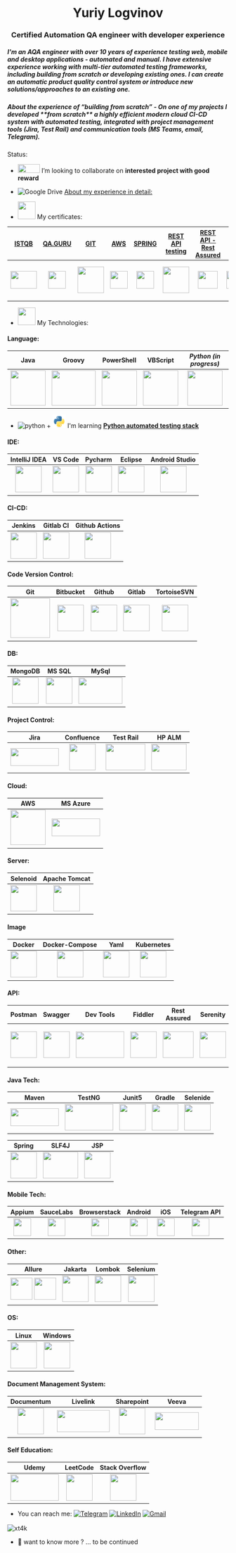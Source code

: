 <h1 align="center" color="black">Yuriy Logvinov</h1>
<h3 align="center">Certified Automation QA engineer with developer experience</h3>
<h5>I'm an AQA engineer with over 10 years of experience testing web, mobile and desktop applications - automated and manual. I have extensive experience working with multi-tier automated testing frameworks, including building from scratch or developing existing ones. I can create an automatic product quality control system or introduce new solutions/approaches to an existing one.</h5>
<h5 align="left" color="black">About the experience of “building from scratch” - On one of my projects I developed **from scratch** a highly efficient modern cloud CI-CD system with automated testing, integrated with project management tools (Jira, Test Rail) and communication tools (MS Teams, email, Telegram).</h5>

Status:
- <img src="https://github.com/xt4k/xt4k/assets/38681283/eb6103f5-b4d9-47c5-89e9-ffc6599212c7" width="50" height="20"> I’m looking to collaborate on **interested project with good reward**

-  <img src="https://github.com/xt4k/xt4k/assets/38681283/6d7bcb1f-05d1-4407-920c-cb47cf8528ba" alt="Google Drive" width="40" height="40"> [About my experience in detail:](https://drive.google.com/file/d/1hlIEvjjtrUosDYG3tRzkIG-fZm3-q6HS/view?usp=sharing)

- <img src="https://github.com/xt4k/xt4k/assets/38681283/53622f8b-7740-4a0b-9335-155d0257c825" width="40" height="40"> My certificates:
  
| [ISTQB](https://drive.google.com/file/d/1xiyVZMxWk3xHfYW8O_lqckc2nKkxwGIf/view) | [QA.GURU](https://drive.google.com/file/d/1LO3xxMA_kzw0-7x2RtgB_FLj_Bm4oIn-/view) | [GIT](https://www.udemy.com/certificate/UC-6QHYTRHP) | [AWS](https://drive.google.com/file/d/1AUggNGA5SHwnBRwB_t45BWFBQ4Aup62y/view) | [SPRING](https://drive.google.com/file/d/19meN_MmW9o1ylAI-uR39ozEkvE5eMlq_/view) | [REST API testing](https://drive.google.com/file/d/12XyJNpJ45Ucu3_9H9N7THJZvPiVN6_gg/view) | [REST API - Rest Assured](https://drive.google.com/file/d/1kz8Ar7-TgiIFJxxq620Puen2-g_jn1Ql/view) | [SQL](https://drive.google.com/file/d/1kqaqujPYOg_D6t2SA58UXMSLG8SofkXq/view) | [Docker & Kubernetes](https://drive.google.com/file/d/1bpx66lPSn9-leqZuC587fgkLQyW8OQSJ/view) |
|:---:|:---:|:---:|:---:|:---:|:---:|:---:|:---:|:---:|
| <img src=https://github.com/xt4k/xt4k/assets/38681283/fb88d6b1-4215-4302-bec6-80dc47d9b057.png width="60" height="40"> | <img src=https://github.com/xt4k/xt4k/assets/38681283/5c4e2fb1-1621-40df-981e-8019a94b2b97.png width="40" height="40"> | <img src="https://github.com/xt4k/xt4k/assets/38681283/e3da1bad-14e8-410c-a3b4-da759e35ee79" width="60" height="60"> | <img src="https://github.com/xt4k/xt4k/assets/38681283/3b0ba4ad-9b9e-46bd-8f6d-7b5b90ca7f24" width="40" height="40"> | <img src="https://user-images.githubusercontent.com/38681283/248457688-2df513b9-56c6-42df-96a5-27b3ccf0e00d.png" width="40" height="40"> | <img src="https://github.com/xt4k/xt4k/assets/38681283/a17afe4a-e6f5-4c2f-8cf4-7ca3b23bec7c" width="60" height="60"> | <img src="https://user-images.githubusercontent.com/38681283/120566097-335da880-c417-11eb-9e7b-248f6d5d4370.png" width="45" height="40"> |  <img src="https://github.com/xt4k/xt4k/assets/38681283/3cd94133-15ec-4af8-994a-adcec2e4e381" width="40" height="40"> | <img src="https://github.com/xt4k/xt4k/assets/38681283/c646c3fc-cb80-4214-b917-80f163b6d620" width="40" height="40"><img src="https://github.com/xt4k/xt4k/assets/38681283/8fc13c14-ffd5-4005-84d3-fc34fcad5469" width="40" height="40"> |

- <img src="https://github.com/xt4k/xt4k/assets/38681283/63aee872-c8f4-4130-8e23-7595de2a3e75" width="40" height="40"> My Technologies:
<h4 align="left">Language:</h4>

| Java | Groovy | PowerShell | VBScript | *Python (in progress)* |
|:-----:|:-----:|:-----:|:-----:|:-----:|
| <img src="https://user-images.githubusercontent.com/38681283/120561837-f7721580-c40d-11eb-8590-7b3b0b5eb50d.png" width="80" height="80"> | <img src="https://github.com/xt4k/xt4k/assets/38681283/403d8b59-10b3-4dbf-8229-290dc74aa2ba" width="100" height="80"> | <img src="https://github.com/xt4k/xt4k/assets/38681283/b0d4ebe3-ac64-4364-b6ee-4ee7106b30a3" width="80" height="80"> | <img src="https://github.com/xt4k/xt4k/assets/38681283/9a57e97f-b7bc-40de-bb1f-b49b73100f6e" width="80" height="80"> | <img src="https://github.com/xt4k/xt4k/assets/38681283/5285ed8c-75d7-429c-baa5-0af5239f619a" width="80" height="80"> | 

- <img src="https://github.com/xt4k/xt4k/assets/38681283/a5181713-690f-4813-b489-af99ffadcd8e" alt="python" width="50" height="40"/> + <img src="https://raw.githubusercontent.com/devicons/devicon/master/icons/python/python-original.svg" alt="python" width="30" height="30"/> I'm learning [**Python automated testing stack**](https://www.udemy.com/course/learn-selenium-automation-in-easy-python-language) 

<h4 align="left">IDE:</h4>

| IntelliJ IDEA | VS Code | Pycharm | Eclipse | Android Studio |
|:----:|:-----:|:-----:|:-----:|:---:|
| <img src="https://user-images.githubusercontent.com/38681283/120561799-e88b6300-c40d-11eb-91ba-d4103ef6d4b5.png" width="60" height="60"> | <img src="https://github.com/xt4k/xt4k/assets/38681283/87116a81-f194-4d9a-b47c-d291edbdf3c9" width="60" height="60"> | <img src="https://github.com/xt4k/xt4k/assets/38681283/72ba5805-fee0-4f4c-a31d-c3d4c3f15284" width="60" height="60"> | <img src="https://github.com/xt4k/xt4k/assets/38681283/8fa91003-2352-41b8-977a-67c9f13d1ae3" width="60" height="60"> | <img src="https://user-images.githubusercontent.com/38681283/120563229-bf200680-c410-11eb-91a6-d54243d0cda6.png" width="60" height="60"> |

<h4 align="left">CI-CD:</h4>

|Jenkins | Gitlab CI | Github Actions|
|:----:|:-----:|:-----:|
| <img src="https://user-images.githubusercontent.com/38681283/120562827-e0342780-c40f-11eb-9430-05ae54f145b1.png" width="60" height="60"> | <img src="https://github.com/xt4k/xt4k/assets/38681283/7ab1794f-78fa-4ad5-b20e-1e686b1d7916" width="60" height="60"> | <img src="https://github.com/xt4k/xt4k/assets/38681283/f99f6408-ba72-46d7-9e3b-def4c04d0d2c" width="60" height="60"> 

<h4 align="left">Code Version Control:</h4>

| Git | Bitbucket | Github | Gitlab | TortoiseSVN |
|:---:|:-----:|:-----:|:-----:|:-----:|
| <img src="https://github.com/xt4k/xt4k/assets/38681283/e3da1bad-14e8-410c-a3b4-da759e35ee79" width="90" height="90"> | <img src="https://github.com/xt4k/xt4k/assets/38681283/6ddb4da8-4cde-4ceb-b5e8-2f2aa0e48235" width="60" height="60"> | <img src="https://github.com/xt4k/xt4k/assets/38681283/649db002-dd49-487f-8333-7c7940383ef2" width="60" height="60"> | <img src="https://github.com/xt4k/xt4k/assets/38681283/d8a863bd-04fb-4aca-9d42-1b919ca2c9eb" width="60" height="60"> | <img src="https://github.com/xt4k/xt4k/assets/38681283/7b2a7408-cd68-4c07-b152-c9b39b6cbb51" width="60" height="60"> |

<h4 align="left">DB:</h4>

| MongoDB | MS SQL | MySql |
|:----:|:-----:|:-:|
| <img src="https://github.com/xt4k/xt4k/assets/38681283/bc94c98a-9c23-4827-89e6-9a233cae7439" width="60" height="60"> | <img src="https://github.com/xt4k/xt4k/assets/38681283/27ad7a35-552e-46b9-869b-831b1c8c31a3" width="60" height="60"> | <img src="https://github.com/xt4k/xt4k/assets/38681283/d2c525bb-c269-40cb-aeb7-e40aed51e6fe" width="100" height="60"> | 

<h4 align="left">Project Control:</h4>

| Jira | Confluence | Test Rail | HP ALM |
|:------:|:-----:|:-----:|:-----:|
| <img src="https://github.com/xt4k/xt4k/assets/38681283/0e212e1c-6d0e-4063-8061-d5296f020c35" width="110" height="40"> | <img src="https://github.com/xt4k/xt4k/assets/38681283/bd8202bd-5cbb-4ae5-b98e-b861f717fa68" width="60" height="60"> | <img src="https://github.com/xt4k/xt4k/assets/38681283/34fa2477-a202-45b2-a594-eba33e9a59b9" width="90" height="60"> | <img src="https://github.com/xt4k/xt4k/assets/38681283/97fd2c32-3ba4-4d4c-b90e-dc24544b95e8" width="80" height="60"> | 

<h4 align="left">Cloud:</h4>

| AWS | MS Azure |
|:----:|:-----:|
| <img src="https://github.com/xt4k/xt4k/assets/38681283/3b0ba4ad-9b9e-46bd-8f6d-7b5b90ca7f24" width="80" height="80"> | <img src="https://github.com/xt4k/xt4k/assets/38681283/99119ec4-1a2a-4df2-aac8-b98ac1003d7d" width="110" height="40"> |

<h4 align="left">Server:</h4>

| Selenoid | Apache Tomcat |
|:-----:|:-----:|
| <img src="https://github.com/xt4k/xt4k/assets/38681283/9dac3b78-edaa-464c-9ba4-7a58670b6cf7" width="60" height="60"> | <img src="https://github.com/xt4k/xt4k/assets/38681283/95016832-65b4-40ea-9761-89ea8e1ca9e8" width="60" height="60"> |

<h4 align="left">Image</h4>

| Docker | Docker-Compose | Yaml | Kubernetes | 
|:-----:|:-----:|:-----:|:-----:|
| <img src="https://github.com/xt4k/xt4k/assets/38681283/c646c3fc-cb80-4214-b917-80f163b6d620" width="60" height="60"> | <img src="https://github.com/xt4k/xt4k/assets/38681283/38143832-b9c5-4f0a-b2b7-91ee4cba5fbf" width="60" height="60"> | <img src="https://github.com/xt4k/xt4k/assets/38681283/9bef67b0-2257-4d5a-8f27-2265702822a5" width="60" height="60"> | <img src="https://github.com/xt4k/xt4k/assets/38681283/8fc13c14-ffd5-4005-84d3-fc34fcad5469" width="60" height="60"> |

<h4 align="left">API:</h4>

| Postman | Swagger | Dev Tools | Fiddler | Rest Assured | Serenity | Cucumber | REST API | SOAP UI |
|:------:|:-----:|:-----:|:-----:|:-----:|:-----:|:-----:|:-----:|:-----:|
| <img src="https://github.com/xt4k/xt4k/assets/38681283/764a1839-fe75-4d4e-9115-87e7f02c540b" width="60" height="60"> | <img src="https://github.com/xt4k/xt4k/assets/38681283/9f0d2f91-d20e-41bc-abc3-6ca9883b7424" width="60" height="60"> | <img src="https://github.com/xt4k/xt4k/assets/38681283/4af50c2b-17c1-4903-b808-e086d4478cac" width="110" height="60"> | <img src="https://github.com/xt4k/xt4k/assets/38681283/95c4a9a5-cf5e-474b-8ff0-f542f1288a9e" width="60" height="60"> | <img src="https://user-images.githubusercontent.com/38681283/120566097-335da880-c417-11eb-9e7b-248f6d5d4370.png" width="70" height="60"> |<img src="https://github.com/xt4k/xt4k/assets/38681283/38dbdac6-312d-4e29-abc6-4f7ef5a5f5d7" width="60" height="60"> | <img src="https://github.com/xt4k/xt4k/assets/38681283/ebf42e66-61a3-4d7a-89ca-e1785604ab35" width="60" height="60"> | <img src="https://github.com/xt4k/xt4k/assets/38681283/a17afe4a-e6f5-4c2f-8cf4-7ca3b23bec7c" width="90" height="90"> | <img src="https://github.com/xt4k/xt4k/assets/38681283/b34f6f01-c907-441c-89a7-441cb9549052" width="60" height="60"> |

<h4 align="left">Java Tech:</h4>

| Maven | TestNG | Junit5 | Gradle | Selenide|
|:------:|:-----:|:-----:|:-----:|:-----:|
| <img src="https://github.com/xt4k/xt4k/assets/38681283/e7d26381-c4d0-45e1-9e4d-2816584eb549" width="110" height="40"> | <img src="https://github.com/xt4k/xt4k/assets/38681283/541bc58a-f9ae-4e23-8660-a622f9a3341f" width="110" height="60"> | <img src="https://user-images.githubusercontent.com/38681283/120562013-43bd5580-c40e-11eb-926f-1b8d3dc9e965.png" width="60" height="60"> | <img src="https://user-images.githubusercontent.com/38681283/120562398-fbeafe00-c40e-11eb-9fe7-3a641bf7115c.png" width="60" height="60"> | <img src="https://user-images.githubusercontent.com/38681283/120562458-1c1abd00-c40f-11eb-8ce8-2eb023f3e24f.png" width="60" height="60"> | 

| Spring | SLF4J | JSP |
|:-----:|:--------:|:--------:|
| <img src="https://user-images.githubusercontent.com/38681283/248457688-2df513b9-56c6-42df-96a5-27b3ccf0e00d.png" width="60" height="60"> | <img src="https://github.com/xt4k/spring.web_mvc_rest_security.restful_booker/assets/38681283/dd07cd20-5a95-4672-96a4-684a39440b24.png" width="80" height="60"> | <img src="https://github.com/xt4k/spring.web_mvc_rest_security.restful_booker/assets/38681283/7fcc4497-4f1c-449d-85fa-4ee1fd1531c3.png" width="60" height="60"> |

<h4 align="left">Mobile Tech:</h4>

| Appium | SauceLabs | Browserstack | Android | iOS | Telegram API |
|:-------------:|:------------:|:--------------:|:---------:|:---------:|:------:|
<img src="https://user-images.githubusercontent.com/38681283/120563090-72d4c680-c410-11eb-8a3f-2309be0a818f.png" width="40" height="40"> | <img src="https://github.com/xt4k/xt4k/assets/38681283/c33fd449-b58f-4c4c-8958-e7866cb5c4da" width="40" height="40"> | <img src="https://user-images.githubusercontent.com/38681283/120565685-4ae86180-c416-11eb-9e62-42edc0e07e14.png" width="40" height="40"> | <img src="https://github.com/xt4k/xt4k/assets/38681283/9270e630-76f1-4e01-8c2c-cc8bc227dc2b" width="40" height="40"> | <img src="https://github.com/xt4k/xt4k/assets/38681283/8d370468-098c-4205-9c8e-f7c6235a8907" width="40" height="40"> | <img src="https://user-images.githubusercontent.com/38681283/120566160-54be9480-c417-11eb-86b7-4445fcdc8183.png" width="40" height="40"> |

<h4 align="left">Other:</h4>

| Allure | Jakarta | Lombok | Selenium |
|:------------:|:---------:|:-------:|:-----:|
| <img src="https://user-images.githubusercontent.com/38681283/120562749-b5e26a00-c40f-11eb-91d9-641e254428c9.png" width="50" height="50"> <img src="https://user-images.githubusercontent.com/38681283/120562784-c692e000-c40f-11eb-8298-aa3858159184.png" width="50" height="50">| <img src="https://user-images.githubusercontent.com/38681283/248458847-7136dbda-f182-471f-9ee8-c8963e9cbd17.png" width="60" height="60"> | <img src="https://github.com/xt4k/spring.web_mvc_rest_security.restful_booker/assets/38681283/e064428e-560c-4357-b2aa-2501a7d7da1b.png" width="60" height="60"> |<img src="https://github.com/xt4k/xt4k/assets/38681283/5e6c1429-1ccb-4ab8-a34e-e0aaeae94ce1" width="60" height="60"> |

<h4 align="left">OS:</h4>

| Linux | Windows |
|:------------:|:-------:|
| <img src="https://github.com/xt4k/xt4k/assets/38681283/6bac3248-c6ef-4148-ab6a-2d3ae6257283" width="60" height="60"> | <img src="https://github.com/xt4k/xt4k/assets/38681283/c6649760-744d-461e-a8f8-fd89de017e6f" width="60" height="60"> |

<h4 align="left">Document Management System:</h4>

| Documentum | Livelink | Sharepoint | Veeva |
|:--------:|:-----:|:--------:|:--------:|
| <img src="https://github.com/xt4k/xt4k/assets/38681283/f143b2ac-43ee-4cf9-b702-5bae1e7701bd" width="60" height="60"> | <img src="https://github.com/xt4k/xt4k/assets/38681283/9e81924e-9997-4bb8-a7fc-ae60897a18a2" width="120" height="50"> | <img src="https://github.com/xt4k/xt4k/assets/38681283/3f8aba03-7447-45d3-a5b4-a643655b9c13" width="60" height="60"> | <img src="https://github.com/xt4k/xt4k/assets/38681283/d7fcb392-edc2-45cb-b895-95379f62b728" width="100" height="40"> |

<h4 align="left">Self Education:</h4>

| Udemy | LeetCode | Stack Overflow |
|:--------:|:-----:|:--------:|
| <img src="https://github.com/xt4k/xt4k/assets/38681283/ebc42810-7f62-4743-a5e8-df7dc7eb9430" width="110" height="60"> | <img src="https://github.com/xt4k/xt4k/assets/38681283/749b7cfb-2ef2-4e40-884c-4760409247ca" width="60" height="60"> | <img src="https://github.com/xt4k/xt4k/assets/38681283/24098115-ddb2-4fdd-99da-574d326190fd" width="60" height="60"> |


- You can reach me: [![Telegram](https://img.shields.io/badge/-Telegram-0b0a1a?style=for-the-badge&logo=telegram&logoColor=27A0D9)](https://t.me/yuriy_logvinov)
[![LinkedIn](https://img.shields.io/badge/linkedin-%230077B5.svg?style=for-the-badge&logo=linkedin&logoColor=white)](https://www.linkedin.com/in/yuriy-logvinov)
[![Gmail](https://img.shields.io/badge/Gmail-D14836?style=for-the-badge&logo=gmail&logoColor=white)](mailto:yuriy.logvinov@gmail.com)
<!--h3 align="left">Connect with me:</h3>
<p align="left">
<a href="https://linkedin.com/in/https://www.linkedin.com/in/yuriy-logvinov/" target="blank"><img align="center" src="https://raw.githubusercontent.com/rahuldkjain/github-profile-readme-generator/master/src/images/icons/Social/linked-in-alt.svg" alt="https://www.linkedin.com/in/yuriy-logvinov/" height="30" width="40" /></a>
</p-->

<p><img align="center" src="https://github-readme-stats.vercel.app/api/top-langs?username=xt4k&show_icons=true&locale=en&layout=compact" alt="xt4k" /></p>

- 👯 want to know more ? ... to be continued
